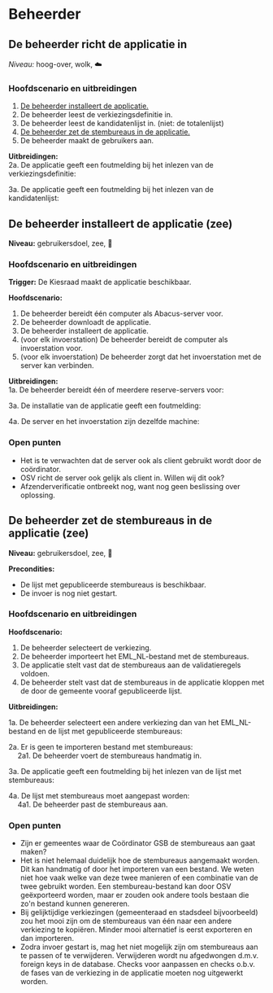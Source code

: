 # Beheerder

## De beheerder richt de applicatie in

_Niveau:_ hoog-over, wolk, ☁️

### Hoofdscenario en uitbreidingen

1. [De beheerder installeert de applicatie.](#de-beheerder-installeert-de-applicatie-zee)
2. De beheerder leest de verkiezingsdefinitie in.
3. De beheerder leest de kandidatenlijst in. (niet: de totalenlijst)
4. [De beheerder zet de stembureaus in de applicatie.](#de-beheerder-zet-de-stembureaus-in-de-applicatie-zee)
5. De beheerder maakt de gebruikers aan.

__Uitbreidingen:__  
2a. De applicatie geeft een foutmelding bij het inlezen van de verkiezingsdefinitie:

3a. De applicatie geeft een foutmelding bij het inlezen van de kandidatenlijst:



## De beheerder installeert de applicatie (zee)

__Niveau:__ gebruikersdoel, zee, 🌊

### Hoofdscenario en uitbreidingen

__Trigger:__ De Kiesraad maakt de applicatie beschikbaar.

__Hoofdscenario:__

1. De beheerder bereidt één computer als Abacus-server voor.
2. De beheerder downloadt de applicatie.
3. De beheerder installeert de applicatie.
4. (voor elk invoerstation) De beheerder bereidt de computer als invoerstation voor.
5. (voor elk invoerstation) De beheerder zorgt dat het invoerstation met de server kan verbinden.

__Uitbreidingen:__  
1a. De beheerder bereidt één of meerdere reserve-servers voor:

3a. De installatie van de applicatie geeft een foutmelding:

4a. De server en het invoerstation zijn dezelfde machine:

### Open punten

- Het is te verwachten dat de server ook als client gebruikt wordt door de coördinator.
- OSV richt de server ook gelijk als client in. Willen wij dit ook?
- Afzenderverificatie ontbreekt nog, want nog geen beslissing over oplossing.


## De beheerder zet de stembureaus in de applicatie (zee)

__Niveau:__ gebruikersdoel, zee, 🌊

__Precondities:__

- De lijst met gepubliceerde stembureaus is beschikbaar.
- De invoer is nog niet gestart.

### Hoofdscenario en uitbreidingen

__Hoofdscenario:__

1. De beheerder selecteert de verkiezing.
2. De beheerder importeert het EML_NL-bestand met de stembureaus.
3. De applicatie stelt vast dat de stembureaus aan de validatieregels voldoen.
4. De beheerder stelt vast dat de stembureaus in de applicatie kloppen met de door de gemeente vooraf gepubliceerde lijst.

__Uitbreidingen:__  

1a. De beheerder selecteert een andere verkiezing dan van het EML_NL-bestand en de lijst met gepubliceerde stembureaus:

2a. Er is geen te importeren bestand met stembureaus:  
&emsp; 2a1. De beheerder voert de stembureaus handmatig in.

3a. De applicatie geeft een foutmelding bij het inlezen van de lijst met stembureaus:

4a. De lijst met stembureaus moet aangepast worden:  
&emsp; 4a1. De beheerder past de stembureaus aan.

### Open punten

- Zijn er gemeentes waar de Coördinator GSB de stembureaus aan gaat maken?
- Het is niet helemaal duidelijk hoe de stembureaus aangemaakt worden. Dit kan handmatig of door het importeren van een
  bestand. We weten niet hoe vaak welke van deze twee manieren of een combinatie van de twee gebruikt worden. Een
  stembureau-bestand kan door OSV geëxporteerd worden, maar er zouden ook andere tools bestaan die zo'n bestand kunnen
  genereren.
- Bij gelijktijdige verkiezingen (gemeenteraad en stadsdeel bijvoorbeeld) zou het mooi zijn om de stembureaus van één
  naar een andere verkiezing te kopiëren. Minder mooi alternatief is eerst exporteren en dan importeren.
- Zodra invoer gestart is, mag het niet mogelijk zijn om stembureaus aan te passen of te verwijderen. Verwijderen wordt nu
  afgedwongen d.m.v. foreign keys in de database. Checks voor aanpassen en checks o.b.v. de fases van de verkiezing in de
  applicatie moeten nog uitgewerkt worden.